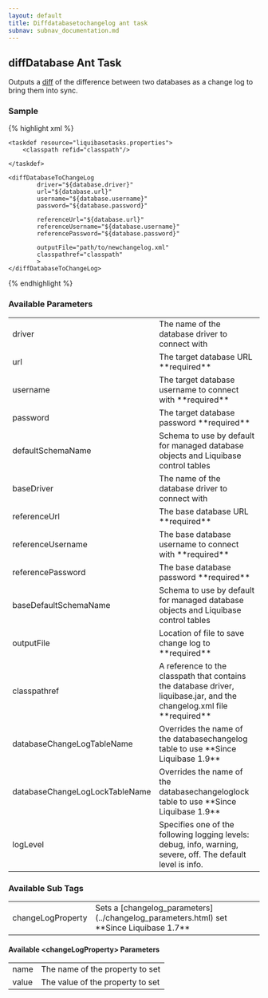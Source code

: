```yaml
---
layout: default
title: Diffdatabasetochangelog ant task
subnav: subnav_documentation.md
---
```


## diffDatabase Ant Task ##

Outputs a [diff](../diff.html) of the difference between two databases as a change log to bring them into sync.

### Sample ###

{% highlight xml %}
<target name="diff-database" depends="prepare">

    <taskdef resource="liquibasetasks.properties">
        <classpath refid="classpath"/>

    </taskdef>

    <diffDatabaseToChangeLog
            driver="${database.driver}"
            url="${database.url}"
            username="${database.username}"
            password="${database.password}"

            referenceUrl="${database.url}"
            referenceUsername="${database.username}"
            referencePassword="${database.password}"

            outputFile="path/to/newchangelog.xml"
            classpathref="classpath"
            >
    </diffDatabaseToChangeLog>
</target>
{% endhighlight %}



### Available Parameters ###

<table>
<tr><td>driver</td><td>The name of the database driver to connect with</td></tr>
<tr><td>url</td><td>The target database URL **required**  </td></tr>
<tr><td>username</td><td>The target database username to connect with **required**  </td></tr>
<tr><td>password</td><td>The target database password **required**  </td></tr>
<tr><td>defaultSchemaName</td><td>Schema to use by default for managed database objects and Liquibase control tables  </td></tr>
<tr><td>baseDriver</td><td>The name of the database driver to connect with</td></tr>
<tr><td>referenceUrl</td><td>The base database URL **required**  </td></tr>
<tr><td>referenceUsername</td><td>The base database username to connect with **required**  </td></tr>
<tr><td>referencePassword</td><td>The base database password **required**  </td></tr>
<tr><td>baseDefaultSchemaName</td><td>Schema to use by default for managed database objects and Liquibase control tables  </td></tr>
<tr><td>outputFile</td><td>Location of file to save change log to **required**  </td></tr>
<tr><td>classpathref</td><td>A reference to the classpath that contains the database driver, liquibase.jar, and the changelog.xml file **required**  </td></tr>
<tr><td>databaseChangeLogTableName</td><td>Overrides the name of the databasechangelog table to use **Since Liquibase 1.9** </td></tr>
<tr><td>databaseChangeLogLockTableName</td><td>Overrides the name of the databasechangeloglock table to use **Since Liquibase 1.9** </td></tr>
<tr><td>logLevel</td><td>Specifies one of the following logging levels: debug, info, warning, severe, off. The default level is info.</td></tr>
</table>

### Available Sub Tags ###
<table>
<tr><td>changeLogProperty</td><td>Sets a [changelog_parameters](../changelog_parameters.html) set **Since Liquibase 1.7** </td></tr>
</table>

#### Available &lt;changeLogProperty&gt; Parameters ####
<table>
<tr><td>name</td><td>The name of the property to set</td></tr>
<tr><td>value</td><td>The value of the property to set</td></tr>
</table>
